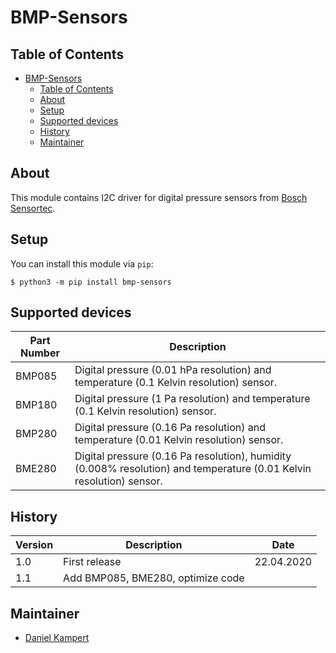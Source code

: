 # BMP-Sensors

## Table of Contents

- [BMP-Sensors](#bmp-sensors)
  - [Table of Contents](#table-of-contents)
  - [About](#about)
  - [Setup](#setup)
  - [Supported devices](#supported-devices)
  - [History](#history)
  - [Maintainer](#maintainer)

## About

This module contains I2C driver for digital pressure sensors from [Bosch Sensortec](https://www.bosch-sensortec.com/products/environmental-sensors/pressure-sensors/).

## Setup

You can install this module via `pip`:

```
$ python3 -m pip install bmp-sensors
```

## Supported devices

| **Part Number** | **Description** |
|---|---|
| BMP085 | Digital pressure (0.01 hPa resolution) and temperature (0.1 Kelvin resolution) sensor. |
| BMP180 | Digital pressure (1 Pa resolution) and temperature (0.1 Kelvin resolution) sensor. |
| BMP280 | Digital pressure (0.16 Pa resolution) and temperature (0.01 Kelvin resolution) sensor. |
| BME280 | Digital pressure (0.16 Pa resolution), humidity (0.008% resolution) and temperature (0.01 Kelvin resolution) sensor. |

## History

| **Version** | **Description** |  **Date**  |
|-------------|-----------------|------------|
| 1.0         | First release   | 22.04.2020 |
| 1.1         | Add BMP085, BME280, optimize code  |  |

## Maintainer

- [Daniel Kampert](mailto:DanielKampert@kampis-elektroecke.de)
